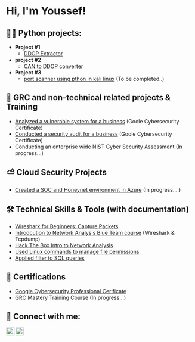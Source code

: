 <h1>Hi, I'm Youssef! <br/></h1>

<h2>👨‍💻 Python projects:</h2>

- <b>Project #1</b>
  - [DDOP Extractor](https://github.com/Stivan1999/python_project_1)
- <b>project #2</b>
  - [CAN to DDOP converter](https://github.com/Stivan1999/python_project_2) <b><i></b></i>
- <b>Project #3</b>
  - [port scanner using pthon in kali linux](https://github.com/Stivan1999/port-scanner) (To be completed..)

<h2>📗 GRC and non-technical related projects & Training </h2>

- [Analyzed a vulnerable system for a business](https://github.com/Stivan1999/vulnerability-assessment-) (Goole Cybersecurity Certificate)
- [Conducted a security audit for a business](https://github.com/Stivan1999/Conduct-a-security-audit) (Goole Cybersecurity Certificate)
- Conducting an enterprise wide NIST Cyber Security Assessment (In progress...)
  
<h2>⛅ Cloud Security Projects </h2>

- [Created a SOC and Honeynet environment in Azure](https://github.com/Stivan1999/Azure-SOC-Honeynet-environment-) (In progress....)


<h2>🛠 Technical Skills & Tools (with documentation)</h2>

  - [Wireshark for Beginners: Capture Packets](https://github.com/Stivan1999/wireshark-notes-and-guided-projects)
  - [Introdcution to Network Analysis Blue Team course](https://github.com/Stivan1999/Introduction-to-Network-Analysis-Blue-team-course-) (Wireshark & Tcpdump)
  - [Hack The Box Intro to Network Analysis](https://academy.hackthebox.com/achievement/1384557/81)
  - [Used Linux commands to manage file permissions](https://github.com/Stivan1999/File-permissions-in-Linux)
  - [Applied filter to SQL queries](https://github.com/Stivan1999/filters-and-SQL-queries)

<h2>📝 Certifications</h2>

- [Google Cybersecurity Professional Cerificate](https://www.credly.com/badges/8f760c7c-c99f-4700-b98d-d9d0e3ff1c27/public_url)
- GRC Mastery Training Course (In progress...)


<h2> 🤳 Connect with me:</h2>

[<img align="left" alt="Youssef | LinkedIn" width="22px" src="https://cdn.jsdelivr.net/npm/simple-icons@v3/icons/linkedin.svg" />][linkedin]
[<img align="left" alt="Youssef | Instagram" width="22px" src="https://cdn.jsdelivr.net/npm/simple-icons@v3/icons/instagram.svg" />][instagram]

[instagram]: https://www.instagram.com/youssef_stivan/
[linkedin]: https://www.linkedin.com/in/youssef-stivan
